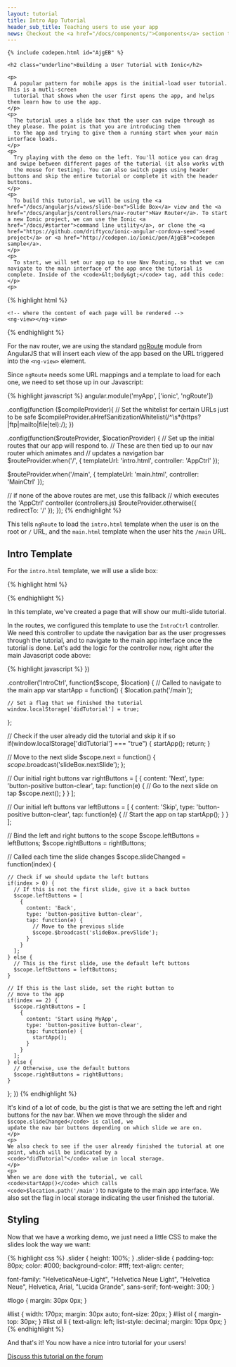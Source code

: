 ```yaml
---
layout: tutorial
title: Intro App Tutorial
header_sub_title: Teaching users to use your app
news: Checkout the <a href="/docs/components/">Components</a> section to see what Ionic already has
---
```


<!--<img src="intro.gif" alt="Fading header" style="max-width: 100%">-->

<div>
  <div>
    
    {% include codepen.html id="AjgEB" %}

    <h2 class="underline">Building a User Tutorial with Ionic</h2>
    
    <p>
      A popular pattern for mobile apps is the initial-load user tutorial. This is a mutli-screen
      tutorial that shows when the user first opens the app, and helps them learn how to use the app.
    </p>
    <p>
      The tutorial uses a slide box that the user can swipe through as they please. The point is that you are introducing them
      to the app and trying to give them a running start when your main interface loads.
    </p>
    <p>
      Try playing with the demo on the left. You'll notice you can drag and swipe between different pages of the tutorial (it also works with
      the mouse for testing). You can also switch pages using header buttons and skip the entire tutorial or complete it with the header buttons.
    </p>
    <p>
      To build this tutorial, we will be using the <a href="/docs/angularjs/views/slide-box">Slide Box</a> view and the <a href="/docs/angularjs/controllers/nav-router">Nav Router</a>. To start a new Ionic project, we can use the Ionic <a href="/docs/#starter">command line utility</a>, or clone the <a href="https://github.com/driftyco/ionic-angular-cordova-seed">seed project</a> or <a href="http://codepen.io/ionic/pen/AjgEB">codepen sample</a>.
    </p>
    <p>
      To start, we will set our app up to use Nav Routing, so that we can navigate to the main interface of the app once the tutorial is complete. Inside of the <code>&lt;body&gt;</code> tag, add this code:
    </p>
    <p>
{% highlight html %}
<body ng-app="myApp">

  <!-- Our navigation router with some animations set -->
  <pane nav-router animation="slide-left-right-ios7">
    <!-- The nav bar that will be updated as we navigate -->
    <nav-bar class="nav-title-slide-ios7" type="bar-default" back-button-type="button-icon" back-button-icon="icon ion-arrow-left-c"></nav-bar>

    <!-- where the content of each page will be rendered -->
    <ng-view></ng-view>
  </pane>
</body>
{% endhighlight %}
    </p>
    <p>
      For the nav router, we are using the standard <a href="http://docs.angularjs.org/api/ngRoute">ngRoute</a> module from AngularJS that will insert each view of the 
      app based on the URL triggered into the <code>&lt;ng-view&gt;</code> element.
    </p>
    <p>
      Since <code>ngRoute</code> needs some URL mappings and a template to load for each one, we need to set those up in our Javascript:
    </p>
    <p>
{% highlight javascript %}
angular.module('myApp', ['ionic', 'ngRoute'])

.config(function ($compileProvider){
  // Set the whitelist for certain URLs just to be safe
  $compileProvider.aHrefSanitizationWhitelist(/^\s*(https?|ftp|mailto|file|tel):/);
})

.config(function($routeProvider, $locationProvider) {
  // Set up the initial routes that our app will respond to.
  // These are then tied up to our nav router which animates and
  // updates a navigation bar
  $routeProvider.when('/', {
    templateUrl: 'intro.html',
    controller: 'AppCtrl'
  });

  $routeProvider.when('/main', {
    templateUrl: 'main.html',
    controller: 'MainCtrl'
  });

  // if none of the above routes are met, use this fallback
  // which executes the 'AppCtrl' controller (controllers.js)
  $routeProvider.otherwise({
    redirectTo: '/'
  });
});
{% endhighlight %}
    </p>
    <p>
      This tells <code>ngRoute</code> to load the <code>intro.html</code> template when the user is on the root or <code>/</code> URL, and the <code>main.html</code> template when the user
      hits the <code>/main</code> URL.
    </p>
    <h2>Intro Template</h2>
    <p>
      For the <code>intro.html</code> template, we will use a slide box:
    </p>
    <p>
{% highlight html %}
<script id="intro.html" type="text/ng-template">

  <!-- Create the nav page, and bind left and right buttons that will update in the nav bar as
       we progress through the tutorial
  -->
  <nav-page id="intro-page" left-buttons="leftButtons" right-buttons="rightButtons">

    <!-- create the slidebox. Listen for on-slide-changed events we will wire up later. -->
    <slide-box on-slide-changed="slideChanged(index)">

      <!-- first slide -->
      <slide>
        <h3>Thank you for choosing the Awesome App!</h3>
        <div id="logo">
          <img src="http://code.ionicframework.com/assets/img/app_icon.png">
        </div>
        <p>
          We've worked super hard to make you happy.
        </p>
        <p>
          But if you are angry, too bad.
        </p>
      </slide>

      <!-- second slide -->
      <slide>
        <h3>Using Awesome</h3>
        
        <div id="list">
          <h5>Just three steps:</h5>
          <ol>
            <li>Be awesome</li>
            <li>Stay awesome</li>
            <li>There is no step 3</li>
          </ol>
        </div>
      </slide>

      <!-- third slide -->
      <slide>
        <h3>Any questions?</h3>
        <p>
          Too bad!
        </p>
      </slide>
    </slide-box>
  </nav-page>
</script>
{% endhighlight %}
    </p>
    <p>
      In this template, we've created a page that will show our multi-slide tutorial.
    </p>
    <p>
      In the routes, we configured this template to use the <code>IntroCtrl</code> controller. We need this controller to update the navigation bar as the user
      progresses through the tutorial, and to navigate to the main app interface once the tutorial is done. Let's add the logic for the controller now, right after the
      main Javascript code above:
    </p>
    <p>
{% highlight javascript %}
})

.controller('IntroCtrl', function($scope, $location) {
  // Called to navigate to the main app
  var startApp = function() {
    $location.path('/main');

    // Set a flag that we finished the tutorial
    window.localStorage['didTutorial'] = true;
  };

  // Check if the user already did the tutorial and skip it if so
  if(window.localStorage['didTutorial'] === "true") {
    startApp();
    return;
  }

  // Move to the next slide
  $scope.next = function() {
    $scope.$broadcast('slideBox.nextSlide');
  };


  // Our initial right buttons
  var rightButtons = [
    {
      content: 'Next',
      type: 'button-positive button-clear',
      tap: function(e) {
        // Go to the next slide on tap
        $scope.next();
      }
    }
  ];
  
  // Our initial left buttons
  var leftButtons = [
    {
      content: 'Skip',
      type: 'button-positive button-clear',
      tap: function(e) {
        // Start the app on tap
        startApp();
      }
    }
  ];

  // Bind the left and right buttons to the scope
  $scope.leftButtons = leftButtons;
  $scope.rightButtons = rightButtons;


  // Called each time the slide changes
  $scope.slideChanged = function(index) {

    // Check if we should update the left buttons
    if(index > 0) {
      // If this is not the first slide, give it a back button
      $scope.leftButtons = [
        {
          content: 'Back',
          type: 'button-positive button-clear',
          tap: function(e) {
            // Move to the previous slide
            $scope.$broadcast('slideBox.prevSlide');
          }
        }
      ];
    } else {
      // This is the first slide, use the default left buttons
      $scope.leftButtons = leftButtons;
    }
    
    // If this is the last slide, set the right button to
    // move to the app
    if(index == 2) {
      $scope.rightButtons = [
        {
          content: 'Start using MyApp',
          type: 'button-positive button-clear',
          tap: function(e) {
            startApp();
          }
        }
      ];
    } else {
      // Otherwise, use the default buttons
      $scope.rightButtons = rightButtons;
    }
  };
})
{% endhighlight %}
    </p>
    <p>
      It's kind of a lot of code, bu the gist is that we are setting the left and right buttons for the nav bar. When we move through the slider and 
      <code>$scope.slideChanged</code> is called, we update the nav bar buttons depending on which slide we are on.
    </p>
    <p>
      We also check to see if the user already finished the tutorial at one point, which will be indicated by a <code>"didTutorial"</code> value in local storage.
    </p>
    <p>
      When we are done with the tutorial, we call <code>startApp()</code> which calls <code>$location.path('/main')</code> to navigate to the main
      app interface. We also set the flag in local storage indicating the user finished the tutorial.
    </p>
    <h2 class="underline">Styling</h2>
    <p>
      Now that we have a working demo, we just need a little CSS to make the slides look the way we want:
    </p>
    <p>
{% highlight css %}
.slider {
  height: 100%;
}
.slider-slide {
  padding-top: 80px;
  color: #000;
  background-color: #fff;
  text-align: center;

  font-family: "HelveticaNeue-Light", "Helvetica Neue Light", "Helvetica Neue", Helvetica, Arial, "Lucida Grande", sans-serif; 
  font-weight: 300;
}

#logo {
  margin: 30px 0px;
}

#list {
  width: 170px;
  margin: 30px auto;
  font-size: 20px;
}
#list ol {
  margin-top: 30px;
}
#list ol li {
  text-align: left;
  list-style: decimal;
  margin: 10px 0px;
}
{% endhighlight %}
    </p>
    <p>
And that's it! You now have a nice intro tutorial for your users!
    </p>
    <p>
      <a href="http://forum.ionicframework.com/t/new-tutorial-swipeable-user-intro-tutorial/278">Discuss this tutorial on the forum</a>
    </p>
  </div>
</div>
